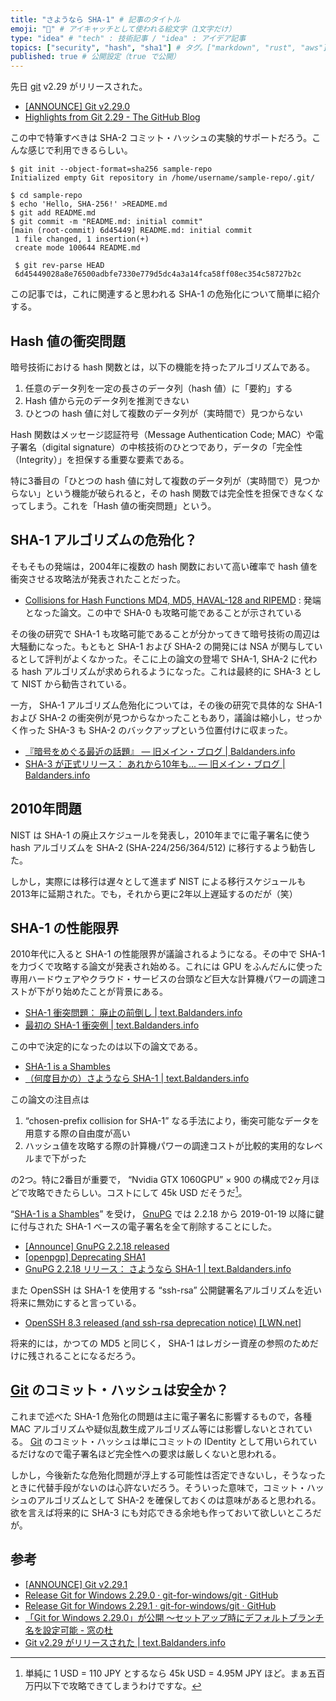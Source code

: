 ```yaml
---
title: "さようなら SHA-1" # 記事のタイトル
emoji: "🔏" # アイキャッチとして使われる絵文字（1文字だけ）
type: "idea" # "tech" : 技術記事 / "idea" : アイデア記事
topics: ["security", "hash", "sha1"] # タグ。["markdown", "rust", "aws"] のように指定する
published: true # 公開設定（true で公開）
---
```


先日 [git] v2.29 がリリースされた。

- [[ANNOUNCE] Git v2.29.0](https://lore.kernel.org/git/xmqqy2k2t77l.fsf@gitster.c.googlers.com/)
- [Highlights from Git 2.29 - The GitHub Blog](https://github.blog/2020-10-19-git-2-29-released/)

この中で特筆すべきは SHA-2 コミット・ハッシュの実験的サポートだろう。こんな感じで利用できるらしい。

```
$ git init --object-format=sha256 sample-repo
Initialized empty Git repository in /home/username/sample-repo/.git/

$ cd sample-repo
$ echo 'Hello, SHA-256!' >README.md
$ git add README.md
$ git commit -m "README.md: initial commit"
[main (root-commit) 6d45449] README.md: initial commit
 1 file changed, 1 insertion(+)
 create mode 100644 README.md

 $ git rev-parse HEAD
 6d45449028a8e76500adbfe7330e779d5dc4a3a14fca58ff08ec354c58727b2c
```

この記事では，これに関連すると思われる SHA-1 の危殆化について簡単に紹介する。

## Hash 値の衝突問題

暗号技術における hash 関数とは，以下の機能を持ったアルゴリズムである。

1. 任意のデータ列を一定の長さのデータ列（hash 値）に「要約」する
1. Hash 値から元のデータ列を推測できない
1. ひとつの hash 値に対して複数のデータ列が（実時間で）見つからない

Hash 関数はメッセージ認証符号（Message Authentication Code; MAC）や電子署名（digital signature）の中核技術のひとつであり，データの「完全性（Integrity）」を担保する重要な要素である。

特に3番目の「ひとつの hash 値に対して複数のデータ列が（実時間で）見つからない」という機能が破られると，その hash 関数では完全性を担保できなくなってしまう。これを「Hash 値の衝突問題」という。

## SHA-1 アルゴリズムの危殆化？

そもそもの発端は，2004年に複数の hash 関数において高い確率で hash 値を衝突させる攻略法が発表されたことだった。

- [Collisions for Hash Functions MD4, MD5, HAVAL-128 and RIPEMD](http://eprint.iacr.org/2004/199) : 発端となった論文。この中で SHA-0 も攻略可能であることが示されている

その後の研究で SHA-1 も攻略可能であることが分かってきて暗号技術の周辺は大騒動になった。もともと SHA-1 および SHA-2 の開発には NSA が関与しているとして評判がよくなかった。そこに上の論文の登場で SHA-1, SHA-2 に代わる hash アルゴリズムが求められるようになった。これは最終的に SHA-3 として NIST から勧告されている。

一方， SHA-1 アルゴリズム危殆化については，その後の研究で具体的な SHA-1 および SHA-2 の衝突例が見つからなかったこともあり，議論は縮小し，せっかく作った SHA-3 も SHA-2 のバックアップという位置付けに収まった。

- [『暗号をめぐる最近の話題』 — 旧メイン・ブログ | Baldanders.info](https://baldanders.info/blog/000586/)
- [SHA-3 が正式リリース： あれから10年も... — 旧メイン・ブログ | Baldanders.info](https://baldanders.info/blog/000865/)

## 2010年問題

NIST は SHA-1 の廃止スケジュールを発表し，2010年までに電子署名に使う hash アルゴリズムを SHA-2 (SHA-224/256/364/512) に移行するよう勧告した。

しかし，実際には移行は遅々として進まず NIST による移行スケジュールも2013年に延期された。でも，それから更に2年以上遅延するのだが（笑）


## SHA-1 の性能限界

2010年代に入ると SHA-1 の性能限界が議論されるようになる。その中で SHA-1 を力づくで攻略する論文が発表され始める。これには GPU をふんだんに使った専用ハードウェアやクラウド・サービスの台頭など巨大な計算機パワーの調達コストが下がり始めたことが背景にある。

- [SHA-1 衝突問題： 廃止の前倒し | text.Baldanders.info](https://text.baldanders.info/remark/2015/problem-of-sha1-collision/)
- [最初の SHA-1 衝突例 | text.Baldanders.info](https://text.baldanders.info/remark/2017/02/sha-1-collision/)

この中で決定的になったのは以下の論文である。

- [SHA-1 is a Shambles]
- [（何度目かの）さようなら SHA-1 | text.Baldanders.info](https://text.baldanders.info/remark/2020/01/sayonara-sha-1/)

この論文の注目点は

1. “chosen-prefix collision for SHA-1” なる手法により，衝突可能なデータを用意する際の自由度が高い
2. ハッシュ値を攻略する際の計算機パワーの調達コストが比較的実用的なレベルまで下がった

の2つ。特に2番目が重要で， “Nvidia GTX 1060GPU” × 900 の構成で2ヶ月ほどで攻略できたらしい。コストにして 45k USD だそうだ[^cost1]。

[^cost1]: 単純に 1 USD = 110 JPY とするなら 45k USD = 4.95M JPY ほど。まぁ五百万円以下で攻略できてしまうわけですな。

“[SHA-1 is a Shambles]” を受け， [GnuPG] では 2.2.18 から 2019-01-19 以降に鍵に付与された SHA-1 ベースの電子署名を全て削除することにした。

- [[Announce] GnuPG 2.2.18 released](https://lists.gnupg.org/pipermail/gnupg-announce/2019q4/000442.html)
- [[openpgp] Deprecating SHA1](https://mailarchive.ietf.org/arch/msg/openpgp/Rp-inhYKT8A9H5E34iLTrc9I0gc/)
- [GnuPG 2.2.18 リリース： さようなら SHA-1 | text.Baldanders.info](https://text.baldanders.info/release/2019/11/gnupg-2_2_18-is-released/)

また OpenSSH は SHA-1 を使用する “ssh-rsa” 公開鍵署名アルゴリズムを近い将来に無効にすると言っている。

- [OpenSSH 8.3 released (and ssh-rsa deprecation notice) [LWN.net]](https://lwn.net/Articles/821544/)

将来的には，かつての MD5 と同じく， SHA-1 はレガシー資産の参照のためだけに残されることになるだろう。

## [Git][git] のコミット・ハッシュは安全か？

これまで述べた SHA-1 危殆化の問題は主に電子署名に影響するもので，各種 MAC アルゴリズムや疑似乱数生成アルゴリズム等には影響しないとされている。 [Git][git] のコミット・ハッシュは単にコミットの IDentity として用いられているだけなので電子署名ほど完全性への要求は厳しくないと思われる。

しかし，今後新たな危殆化問題が浮上する可能性は否定できないし，そうなったときに代替手段がないのは心許ないだろう。そういった意味で，コミット・ハッシュのアルゴリズムとして SHA-2 を確保しておくのは意味があると思われる。欲を言えば将来的に SHA-3 にも対応できる余地も作っておいて欲しいところだが。


[git]: https://git-scm.com/
[SHA-1 is a Shambles]: https://sha-mbles.github.io/
[GnuPG]: https://gnupg.org/ "The GNU Privacy Guard"

## 参考

- [[ANNOUNCE] Git v2.29.1](https://lore.kernel.org/git/xmqq4kmlj9q9.fsf@gitster.c.googlers.com/)
- [Release Git for Windows 2.29.0 · git-for-windows/git · GitHub](https://github.com/git-for-windows/git/releases/tag/v2.29.0.windows.1)
- [Release Git for Windows 2.29.1 · git-for-windows/git · GitHub](https://github.com/git-for-windows/git/releases/tag/v2.29.1.windows.1)
- [「Git for Windows 2.29.0」が公開 ～セットアップ時にデフォルトブランチ名を設定可能 - 窓の杜](https://forest.watch.impress.co.jp/docs/news/1284871.html)
- [Git v2.29 がリリースされた | text.Baldanders.info](https://text.baldanders.info/release/2020/10/git-2_29-is-released/)

<!-- eof -->
